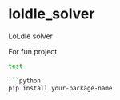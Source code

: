 # loldle_solver
LoLdle solver

For fun project

```bash
test

```python
pip install your-package-name


  

